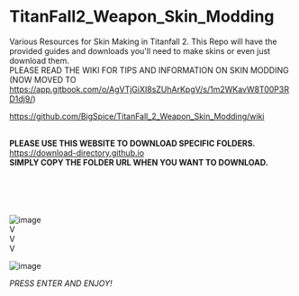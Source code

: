 # TitanFall2_Weapon_Skin_Modding
Various Resources for Skin Making in Titanfall 2.
This Repo will have the provided guides and downloads you'll need to make skins or even just download them.
<br>
PLEASE READ THE WIKI FOR TIPS AND INFORMATION ON SKIN MODDING<br> (NOW MOVED TO https://app.gitbook.com/o/AgVTjGiXI8sZUhArKpgV/s/1m2WKavW8T00P3RD1dj9/)

https://github.com/BigSpice/TitanFall_2_Weapon_Skin_Modding/wiki
<br>
<br>

**PLEASE USE THIS WEBSITE TO DOWNLOAD SPECIFIC FOLDERS.**<br>https://download-directory.github.io<br>
**SIMPLY COPY THE FOLDER URL WHEN YOU WANT TO DOWNLOAD.**<br><br>
<br><br>
<br><br>
![image](https://user-images.githubusercontent.com/23240514/151678542-c5f65e38-01e3-4d17-b066-79ad5897a90e.png)<br>
V
<br>
V
<br>
V
<br>

![image](https://user-images.githubusercontent.com/23240514/151678520-78e7919f-a0b2-4bfb-b37b-57f9b81fc596.png)<br>

*PRESS ENTER AND ENJOY!*
